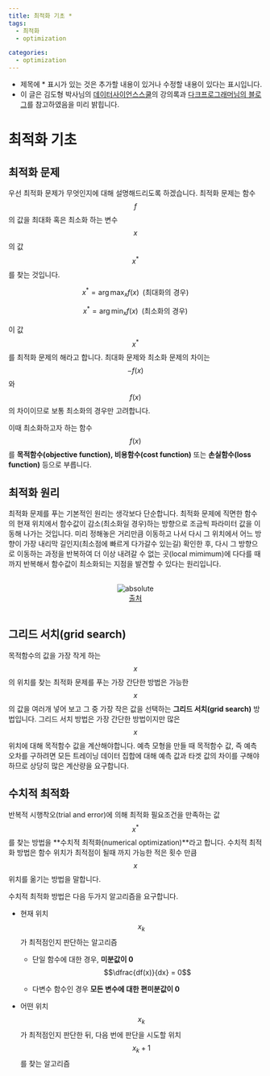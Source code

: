 ```yaml
---
title: 최적화 기초 *
tags:
  - 최적화
  - optimization

categories:
  - optimization
---
```


- 제목에 * 표시가 있는 것은 추가할 내용이 있거나 수정할 내용이 있다는 표시입니다.
- 이 글은 김도형 박사님의 <a href="https://datascienceschool.net/">데이터사이언스스쿨</a>의 강의록과 <a href="http://darkpgmr.tistory.com"> 다크프로그래머님의 블로그</a>를 참고하였음을 미리 밝힙니다.

# 최적화 기초

## 최적화 문제

우선 최적화 문제가 무엇인지에 대해 설명해드리도록 하겠습니다. 최적화 문제는 함수 $$f$$의 값을 최대화 혹은 최소화 하는 변수 $$x$$의 값 $${x}^{*}$$를 찾는 것입니다.

$$x^{\ast} = \arg \max_x f(x) \;\;(\text{최대화의 경우})$$

$$x^{\ast} = \arg \min_x f(x) \;\;(\text{최소화의 경우})$$

이 값 $${x}^{*}$$를 최적화 문제의 해라고 합니다.
최대화 문제와 최소화 문제의 차이는 $$-f(x)$$와 $$f(x)$$의 차이이므로 보통 최소화의 경우만 고려합니다.

이때 최소화하고자 하는 함수 $$f(x)$$를 **목적함수(objective function), 비용함수(cost function)** 또는 **손실함수(loss function)** 등으로 부릅니다.

## 최적화 원리

최적화 문제를 푸는 기본적인 원리는 생각보다 단순합니다. 최적화 문제에 직면한 함수의 현재 위치에서 함수값이 감소(최소화일 경우)하는 방향으로 조금씩 파라미터 값을 이동해 나가는 것입니다. 미리 정해놓은 거리만큼 이동하고 나서 다시 그 위치에서 어느 방향이 가장 내리막 길인지(최소점에 빠르게 다가갈수 있는길) 확인한 후, 다시 그 방향으로 이동하는 과정을 반복하여 더 이상 내려갈 수 없는 곳(local mimimum)에 다다를 때까지 반복해서 함수값이 최소화되는 지점을 발견할 수 있다는 원리입니다.

<br/>
<center><img data-action="zoom" src='{{ "/assets/img/gradient_descent.png" | relative_url }}' alt='absolute'></center>
<center><a href="https://codesachin.wordpress.com/tag/gradient-descent/">출처</a></center>
<br/>

## 그리드 서치(grid search)

목적함수의 값을 가장 작게 하는 $$x$$의 위치를 찾는 최적화 문제를 푸는 가장 간단한 방법은 가능한 $$x$$의 값을 여러개 넣어 보고 그 중 가장 작은 값을 선택하는 **그리드 서치(grid search)** 방법입니다. 그리드 서치 방법은 가장 간단한 방법이지만 많은 $$x$$ 위치에 대해 목적함수 값을 계산해야합니다.
예측 모형을 만들 때 목적함수 값, 즉 예측 오차를 구하려면 모든 트레이닝 데이터 집합에 대해 예측 값과 타겟 값의 차이를 구해야 하므로 상당히 많은 계산량을 요구합니다.

## 수치적 최적화

반복적 시행착오(trial and error)에 의해 최적화 필요조건을 만족하는 값 $${x}^{*}$$를 찾는 방법을 **수치적 최적화(numerical optimization)**라고 합니다. 수치적 최적화 방법은 함수 위치가 최적점이 될때 까지 가능한 적은 횟수 만큼 $$x$$위치를 옮기는 방법을 말합니다.

수치적 최적화 방법은 다음 두가지 알고리즘을 요구합니다.

- 현재 위치 $$x_k$$가 최적점인지 판단하는 알고리즘

    - 단일 함수에 대한 경우, **미분값이 0**
$$\dfrac{df(x)}{dx} = 0$$

    - 다변수 함수인 경우 **모든 변수에 대한 편미분값이 0**

- 어떤 위치 $$x_k$$가 최적점인지 판단한 뒤, 다음 번에 판단을 시도할 위치 $$x_k+1$$를 찾는 알고리즘
